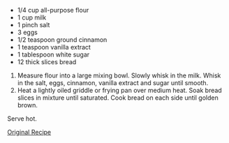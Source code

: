 - 1/4 cup all-purpose flour
- 1 cup milk
- 1 pinch salt
- 3 eggs
- 1/2 teaspoon ground cinnamon
- 1 teaspoon vanilla extract
- 1 tablespoon white sugar
- 12 thick slices bread

1. Measure flour into a large mixing bowl. Slowly whisk in the milk. Whisk in the salt, eggs, cinnamon, vanilla extract and sugar until smooth.
1. Heat a lightly oiled griddle or frying pan over medium heat.
Soak bread slices in mixture until saturated. Cook bread on each side until golden brown.

Serve hot.

[Original Recipe](http://allrecipes.com/recipe/fluffy-french-toast/)

